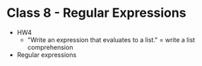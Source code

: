# Class 8 - Regular Expressions

+ HW4
    + "Write an expression that evaluates to a list." = write a list comprehension
+ Regular expressions
